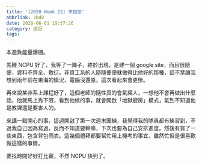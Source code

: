 ```yaml
---
title: '[2020 Week 22] 來抱怨'
abbrlink: 3bd8
date: 2020-06-01 19:57:26
category: 週記
tags:
---
```

本週負能量爆棚。
<!-- more -->
先鞭 NCPU 好了，我等了一陣子，終於出現，是建一個 google site，而且很隨便，資料不齊全、敷衍。非資工系的人隨隨便便就做得比他好的那種，這不禁讓我想到兩年前在東海的情況，電腦沒還原。這次看起來會更慘。

再來說某非系上課程好了，這個老師的隨性真的會氣瘋人，一想他不會再做出什麼話，他就馬上秀下限，看到他做的事，就會開啟「地獄廚房」模式，氣到不知道他是教課還是要害人的。

來講一點開心的事，這週開啟了第一次週末團練，我覺得我的隊員都有練習到，不過我自己因為寫過，反而不知道要幹嘛，下次也要為自己安排進度。然後有買了一些東西，包含背包雨衣。這幾個禮拜都要幫忙用上機考的事宜，雖然忙但是很喜歡做這樣的事情。

要找時間好好打比賽，不然 NCPU 快到了。